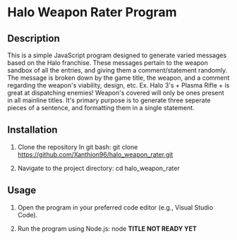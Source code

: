 
# Halo Weapon Rater Program

## Description
This is a simple JavaScript program designed to generate varied messages based on the Halo franchise.
These messages pertain to the weapon sandbox of all the entries, and giving them a comment/statement randomly.
The message is broken down by the game title, the weapon, and a comment regarding the weapon's viability, design, etc.
Ex. Halo 3's + Plasma Rifle + is great at dispatching enemies!
Weapon's covered will only be ones present in all mainline titles.
It's primary purpose is to generate three seperate pieces of a sentence, and formatting them in a single statement.

## Installation
1. Clone the repository
   In git bash:
   git clone https://github.com/Xanthion96/halo_weapon_rater.git

2. Navigate to the project directory: cd halo_weapon_rater

## Usage
1. Open the program in your preferred code editor (e.g., Visual Studio Code).

2. Run the program using Node.js: node **TITLE NOT READY YET**
